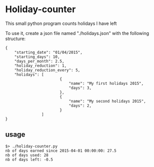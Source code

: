 # Holiday-counter
This small python program counts holidays I have left

To use it, create a json file named "./holidays.json" with the following structure:

    {
        "starting_date": "01/04/2015",
        "starting_days": 10,
        "days_per_month": 2.5,
        "holiday_reduction": 1,
        "holiday_reduction_every": 5,
        "holidays": [
                     	    {
                                "name": "My first holidays 2015",
                                "days": 3,
                            },
                            {
                                "name": "My second holidays 2015",
                                "days": 2,
                            }
                    ]
    }

usage
-----

    $> ./holiday-counter.py
    nb of days earned since 2015-04-01 00:00:00: 27.5
    nb of days used: 28
    nb of days left: -0.5

